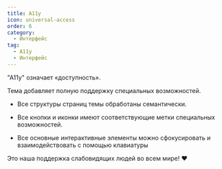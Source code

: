```yaml
---
title: A11y
icon: universal-access
order: 6
category:
  - Интерфейс
tag:
  - A11y
  - Интерфейс
---
```


"A11y" означает «доступность».

Тема добавляет полную поддержку специальных возможностей.

- Все структуры страниц темы обработаны семантически.

- Все кнопки и иконки имеют соответствующие метки специальных возможностей.

- Все основные интерактивные элементы можно сфокусировать и взаимодействовать с помощью клавиатуры

Это наша поддержка слабовидящих людей во всем мире! :heart:
